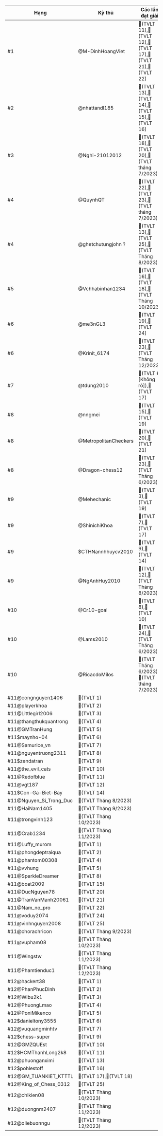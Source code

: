 Hạng|Kỳ thủ|Các lần đạt giải
---|---|---
#1|@M-DinhHoangViet|🥈(TVLT 11),🥉(TVLT 12),🥉(TVLT 17),🥉(TVLT 21),🥉(TVLT 22)
#2|@nhattandl185|🥇(TVLT 13),🥉(TVLT 14),🥉(TVLT 15),🥇(TVLT 16)
#3|@Nghi-21012012|🥇(TVLT 18),🥇(TVLT 20),🥇(TVLT tháng 7/2023)
#4|@QuynhQT|🥇(TVLT 22),🥈(TVLT 23),🥉(TVLT tháng 7/2023)
#4|@ghetchutungjohn ?|🥈(TVLT 13),🥇(TVLT 25),🥉(TVLT Tháng 8/2023)
#5|@Vchhabinhan1234|🥈(TVLT 16),🥈(TVLT 18),🥉(TVLT Tháng 10/2023)
#6|@me3nGL3|🥇(TVLT 19),🥇(TVLT 24)
#6|@Krinit_6174|🥇(TVLT 23),🥇(TVLT Tháng 12/2023)
#7|@tdung2010|🥈(TVLT 6 [Không rõ]),🥇(TVLT 17)
#8|@nngmei|🥇(TVLT 15),🥉(TVLT 19)
#8|@MetropolitanCheckers|🥉(TVLT 20),🥇(TVLT 21)
#8|@Dragon-chess12|🥉(TVLT 23),🥇(TVLT Tháng 6/2023)
#9|@Mehechanic|🥈(TVLT 3),🥈(TVLT 19)
#9|@ShinichiKhoa|🥈(TVLT 7),🥈(TVLT 17)
#9|$CTHNannhhuycv2010|🥈(TVLT 9),🥈(TVLT 14)
#9|@NgAnhHuy2010|🥈(TVLT 12),🥈(TVLT Tháng 8/2023)
#10|@Cr10-goal|🥉(TVLT 8),🥈(TVLT 10)
#10|@Lams2010|🥉(TVLT 24),🥈(TVLT Tháng 6/2023)
#10|@RicacdoMilos|🥉(TVLT Tháng 6/2023),🥈(TVLT tháng 7/2023)
#11@congnguyen1406|🥇(TVLT 1)
#11@playerkhoa|🥇(TVLT 2)
#11@Littlegirl2006|🥇(TVLT 3)
#11@thangthukquantrong|🥇(TVLT 4)
#11@GMTranHung|🥇(TVLT 5)
#11$maynho-04|🥇(TVLT 6)
#11@Samurice_vn|🥇(TVLT 7)
#11@nguyentruong2311|🥇(TVLT 8)
#11$zendatran|🥇(TVLT 9)
#11@the_evil_cats|🥇(TVLT 10)
#11@Redofblue|🥇(TVLT 11)
#11@vgt187|🥇(TVLT 12)
#11$Con-Ga-Biet-Bay|🥇(TVLT 14)
#11@Nguyen_Si_Trong_Duc|🥇(TVLT Tháng 8/2023)
#11@HaiNam1405|🥇(TVLT Tháng 9/2023)
#11@trongvinh123|🥇(TVLT Tháng 10/2023)
#11@Crab1234|🥇(TVLT Tháng 11/2023)
#11@Luffy_murom|🥈(TVLT 1)
#11@phongdeptraiqua|🥈(TVLT 2)
#11@phantom00308|🥈(TVLT 4)
#11@vvhung|🥈(TVLT 5)
#11@SparkleDreamer|🥈(TVLT 8)
#11@boat2009|🥈(TVLT 15)
#11@DucNguyen78|🥈(TVLT 20)
#11@TranVanManh20061|🥈(TVLT 21)
#11@Nam_no_pro|🥈(TVLT 22)
#11@voduy2074|🥈(TVLT 24)
#11@vinhnguyen2008|🥈(TVLT 25)
#11@chorachricon|🥈(TVLT Tháng 9/2023)
#11@vupham08|🥈(TVLT Tháng 10/2023)
#11@Wingstw|🥈(TVLT Tháng 11/2023)
#11@Phamtienduc1|🥈(TVLT Tháng 12/2023)
#12@hackert38|🥉(TVLT 1)
#12@PhanPhucDinh|🥉(TVLT 2)
#12@Wibu2k1|🥉(TVLT 3)
#12@PhuongLmao|🥉(TVLT 4)
#12@PoniMikenco|🥉(TVLT 5)
#12$danieltony3555|🥉(TVLT 6)
#12@vuquangminhtv|🥉(TVLT 7)
#12$chess-super|🥉(TVLT 9)
#12@GMZQUEst|🥉(TVLT 10)
#12$HCMThanhLong2k8|🥉(TVLT 11)
#12@phuonganximi|🥉(TVLT 13)
#12$pohlestoff|🥉(TVLT 16)
#12@GM_TUANKIET_KTTTL|🥉(TVLT 17),🥉(TVLT 18)
#12@King_of_Chess_0312|🥉(TVLT 25)
#12@chikien08|🥉(TVLT Tháng 10/2023)
#12@duongnm2407|🥉(TVLT Tháng 11/2023)
#12@oliebuonngu|🥉(TVLT Tháng 12/2023)
